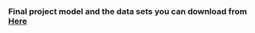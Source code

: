 ### Final project model and the data sets you can download from [Here](https://drive.google.com/drive/folders/1FdYCZnopYbLAxf-RO7kJHDvFIEf034zJ?usp=drive_link)
